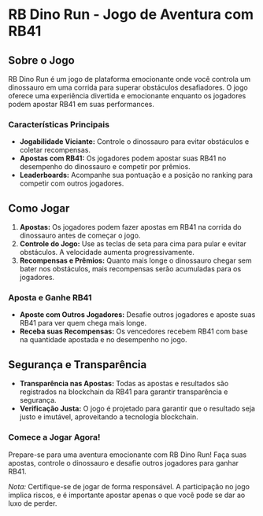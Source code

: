 # RB Dino Run - Jogo de Aventura com RB41

## Sobre o Jogo
RB Dino Run é um jogo de plataforma emocionante onde você controla um dinossauro em uma corrida para superar obstáculos desafiadores. O jogo oferece uma experiência divertida e emocionante enquanto os jogadores podem apostar RB41 em suas performances.

### Características Principais
- **Jogabilidade Viciante:** Controle o dinossauro para evitar obstáculos e coletar recompensas.
- **Apostas com RB41:** Os jogadores podem apostar suas RB41 no desempenho do dinossauro e competir por prêmios.
- **Leaderboards:** Acompanhe sua pontuação e a posição no ranking para competir com outros jogadores.

## Como Jogar
1. **Apostas:** Os jogadores podem fazer apostas em RB41 na corrida do dinossauro antes de começar o jogo.
2. **Controle do Jogo:** Use as teclas de seta para cima para pular e evitar obstáculos. A velocidade aumenta progressivamente.
3. **Recompensas e Prêmios:** Quanto mais longe o dinossauro chegar sem bater nos obstáculos, mais recompensas serão acumuladas para os jogadores.

### Aposta e Ganhe RB41
- **Aposte com Outros Jogadores:** Desafie outros jogadores e aposte suas RB41 para ver quem chega mais longe.
- **Receba suas Recompensas:** Os vencedores recebem RB41 com base na quantidade apostada e no desempenho no jogo.

## Segurança e Transparência
- **Transparência nas Apostas:** Todas as apostas e resultados são registrados na blockchain da RB41 para garantir transparência e segurança.
- **Verificação Justa:** O jogo é projetado para garantir que o resultado seja justo e imutável, aproveitando a tecnologia blockchain.

### Comece a Jogar Agora!
Prepare-se para uma aventura emocionante com RB Dino Run! Faça suas apostas, controle o dinossauro e desafie outros jogadores para ganhar RB41.

*Nota:* Certifique-se de jogar de forma responsável. A participação no jogo implica riscos, e é importante apostar apenas o que você pode se dar ao luxo de perder.
